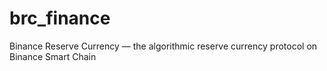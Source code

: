# brc_finance
Binance Reserve Currency — the algorithmic reserve currency protocol on Binance Smart Chain
